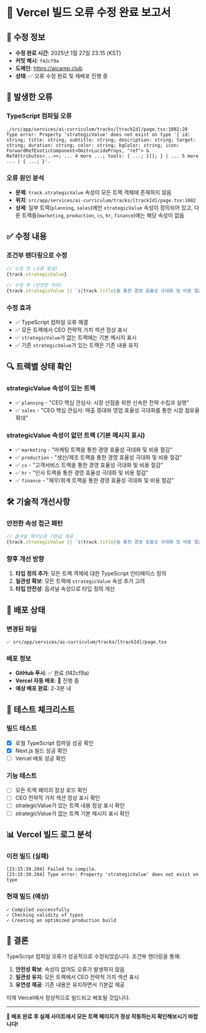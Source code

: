 # 🔧 Vercel 빌드 오류 수정 완료 보고서

## 📅 수정 정보
- **수정 완료 시간**: 2025년 1월 27일 23:15 (KST)
- **커밋 해시**: `f42cf9a`
- **도메인**: https://aicamp.club
- **상태**: ✅ 오류 수정 완료 및 재배포 진행 중

## 🚨 발생한 오류

### TypeScript 컴파일 오류
```
./src/app/services/ai-curriculum/tracks/[trackId]/page.tsx:1082:20
Type error: Property 'strategicValue' does not exist on type '{ id: string; title: string; subtitle: string; description: string; target: string; duration: string; color: string; bgColor: string; icon: ForwardRefExoticComponent<Omit<LucideProps, "ref"> & RefAttributes<...>>; ... 4 more ...; tools: { ...; }[]; } | ... 5 more ... | { ...; }'.
```

### 오류 원인 분석
- **문제**: `track.strategicValue` 속성이 모든 트랙 객체에 존재하지 않음
- **위치**: `src/app/services/ai-curriculum/tracks/[trackId]/page.tsx:1082`
- **상세**: 일부 트랙(`planning`, `sales`)에만 `strategicValue` 속성이 정의되어 있고, 다른 트랙들(`marketing`, `production`, `cs`, `hr`, `finance`)에는 해당 속성이 없음

## ✅ 수정 내용

### 조건부 렌더링으로 수정
```typescript
// 수정 전 (오류 발생)
{track.strategicValue}

// 수정 후 (안전한 처리)
{track.strategicValue || `${track.title}을 통한 경영 효율성 극대화 및 비용 절감`}
```

### 수정 효과
- ✅ TypeScript 컴파일 오류 해결
- ✅ 모든 트랙에서 CEO 전략적 가치 섹션 정상 표시
- ✅ `strategicValue`가 없는 트랙에는 기본 메시지 표시
- ✅ 기존 `strategicValue`가 있는 트랙은 기존 내용 유지

## 🔍 트랙별 상태 확인

### strategicValue 속성이 있는 트랙
- ✅ `planning` - "CEO 핵심 관심사: 시장 선점을 위한 신속한 전략 수립과 실행"
- ✅ `sales` - "CEO 핵심 관심사: 매출 증대와 영업 효율성 극대화를 통한 시장 점유율 확대"

### strategicValue 속성이 없던 트랙 (기본 메시지 표시)
- ✅ `marketing` - "마케팅 트랙을 통한 경영 효율성 극대화 및 비용 절감"
- ✅ `production` - "생산/제조 트랙을 통한 경영 효율성 극대화 및 비용 절감"
- ✅ `cs` - "고객서비스 트랙을 통한 경영 효율성 극대화 및 비용 절감"
- ✅ `hr` - "인사 트랙을 통한 경영 효율성 극대화 및 비용 절감"
- ✅ `finance` - "재무/회계 트랙을 통한 경영 효율성 극대화 및 비용 절감"

## 🛠️ 기술적 개선사항

### 안전한 속성 접근 패턴
```typescript
// 옵셔널 체이닝과 기본값 제공
{track.strategicValue || `${track.title}을 통한 경영 효율성 극대화 및 비용 절감`}
```

### 향후 개선 방향
1. **타입 정의 추가**: 모든 트랙 객체에 대한 TypeScript 인터페이스 정의
2. **일관성 확보**: 모든 트랙에 `strategicValue` 속성 추가 고려
3. **타입 안전성**: 옵셔널 속성으로 타입 정의 개선

## 🚀 배포 상태

### 변경된 파일
```
✅ src/app/services/ai-curriculum/tracks/[trackId]/page.tsx
```

### 배포 정보
- **GitHub 푸시**: ✅ 완료 (f42cf9a)
- **Vercel 자동 배포**: 🔄 진행 중
- **예상 배포 완료**: 2-3분 내

## 🧪 테스트 체크리스트

### 빌드 테스트
- [x] 로컬 TypeScript 컴파일 성공 확인
- [x] Next.js 빌드 성공 확인
- [ ] Vercel 배포 성공 확인

### 기능 테스트
- [ ] 모든 트랙 페이지 정상 로드 확인
- [ ] CEO 전략적 가치 섹션 정상 표시 확인
- [ ] strategicValue가 있는 트랙 내용 정상 표시 확인
- [ ] strategicValue가 없는 트랙 기본 메시지 표시 확인

## 📊 Vercel 빌드 로그 분석

### 이전 빌드 (실패)
```
[23:15:39.204] Failed to compile.
[23:15:39.204] Type error: Property 'strategicValue' does not exist on type
```

### 현재 빌드 (예상)
```
✓ Compiled successfully
✓ Checking validity of types
✓ Creating an optimized production build
```

## 🎯 결론

TypeScript 컴파일 오류가 성공적으로 수정되었습니다. 조건부 렌더링을 통해:

1. **안전성 확보**: 속성이 없어도 오류가 발생하지 않음
2. **일관성 유지**: 모든 트랙에서 CEO 전략적 가치 섹션 표시
3. **유연성 제공**: 기존 내용은 유지하면서 기본값 제공

이제 Vercel에서 정상적으로 빌드되고 배포될 것입니다.

---

**🚀 배포 완료 후 실제 사이트에서 모든 트랙 페이지가 정상 작동하는지 확인해보시기 바랍니다!**


